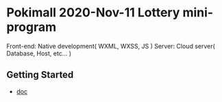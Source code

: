 # Pokimall 2020-Nov-11 Lottery mini-program

Front-end: Native development( WXML, WXSS, JS )
Server: Cloud server( Database, Host, etc... )

## Getting Started

- [doc](https://developers.weixin.qq.com/miniprogram/dev/wxcloud/basis/getting-started.html)

